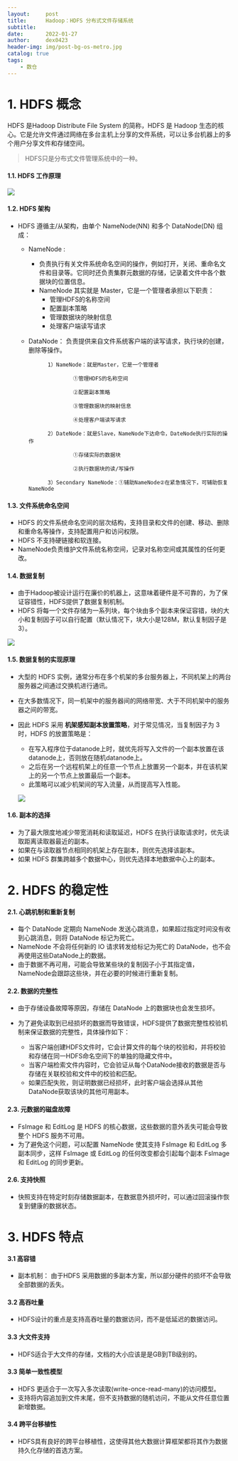 ```yaml
---
layout:     post
title:      Hadoop：HDFS 分布式文件存储系统
subtitle:
date:       2022-01-27
author:     dex0423
header-img: img/post-bg-os-metro.jpg
catalog: true
tags:
    - 数仓
---
```


# 1. HDFS 概念

HDFS 是Hadoop Distribute File System 的简称，HDFS 是 Hadoop 生态的核心。它是允许文件通过网络在多台主机上分享的文件系统，可以让多台机器上的多个用户分享文件和存储空间。
>HDFS只是分布式文件管理系统中的一种。

#### 1.1. HDFS 工作原理

![]({{site.baseurl}}/img-post/hdfs-1.png)

#### 1.2. HDFS 架构

- HDFS 遵循主/从架构，由单个 NameNode(NN) 和多个 DataNode(DN) 组成：

    - NameNode : 
        - 负责执行有关文件系统命名空间的操作，例如打开，关闭、重命名文件和目录等。它同时还负责集群元数据的存储，记录着文件中各个数据块的位置信息。
        - NameNode 其实就是 Master，它是一个管理者承担以下职责：
            - 管理HDFS的名称空间
            - 配置副本策略
            - 管理数据块的映射信息
            - 处理客户端读写请求
    - DataNode：
        负责提供来自文件系统客户端的读写请求，执行块的创建，删除等操作。

                1）NameNode：就是Master，它是一个管理者

                        ①管理HDFS的名称空间

                        ②配置副本策略

                        ③管理数据块的映射信息

                        ④处理客户端读写请求

                2）DateNode：就是Slave，NameNode下达命令，DateNode执行实际的操作

                        ①存储实际的数据块

                        ②执行数据块的读/写操作

                3）Secondary NameNode：①辅助NameNode②在紧急情况下，可辅助恢复NameNode

#### 1.3. 文件系统命名空间

- HDFS 的文件系统命名空间的层次结构，支持目录和文件的创建、移动、删除和重命名等操作，支持配置用户和访问权限。
- HDFS 不支持硬链接和软连接。
- NameNode负责维护文件系统名称空间，记录对名称空间或其属性的任何更改。

#### 1.4. 数据复制

- 由于Hadoop被设计运行在廉价的机器上，这意味着硬件是不可靠的，为了保证容错性，HDFS提供了数据复制机制。
- HDFS 将每一个文件存储为一系列块，每个块由多个副本来保证容错，块的大小和复制因子可以自行配置（默认情况下，块大小是128M，默认复制因子是3）。

![]({{site.baseurl}}/img-post/hdfs-2.png)

#### 1.5.  数据复制的实现原理
- 大型的 HDFS 实例，通常分布在多个机架的多台服务器上，不同机架上的两台服务器之间通过交换机进行通讯。
- 在大多数情况下，同一机架中的服务器间的网络带宽、大于不同机架中的服务器之间的带宽。
- 因此 HDFS 采用 **机架感知副本放置策略**，对于常见情况，当复制因子为 3 时，HDFS 的放置策略是：

    - 在写入程序位于datanode上时，就优先将写入文件的一个副本放置在该datanode上，否则放在随机datanode上。
    - 之后在另一个远程机架上的任意一个节点上放置另一个副本，并在该机架上的另一个节点上放置最后一个副本。
    - 此策略可以减少机架间的写入流量，从而提高写入性能。

    ![]({{site.baseurl}}/img-post/hdfs-3.png)

#### 1.6. 副本的选择

- 为了最大限度地减少带宽消耗和读取延迟，HDFS 在执行读取请求时，优先读取距离读取器最近的副本。
- 如果在与读取器节点相同的机架上存在副本，则优先选择该副本。
- 如果 HDFS 群集跨越多个数据中心，则优先选择本地数据中心上的副本。

# 2. HDFS 的稳定性

#### 2.1. 心跳机制和重新复制

- 每个 DataNode 定期向 NameNode 发送心跳消息，如果超过指定时间没有收到心跳消息，则将 DataNode 标记为死亡。
- NameNode 不会将任何新的 IO 请求转发给标记为死亡的 DataNode，也不会再使用这些DataNode上的数据。
- 由于数据不再可用，可能会导致某些块的复制因子小于其指定值，NameNode会跟踪这些块，并在必要的时候进行重新复制。

#### 2.2. 数据的完整性

- 由于存储设备故障等原因，存储在 DataNode 上的数据块也会发生损坏。
- 为了避免读取到已经损坏的数据而导致错误，HDFS提供了数据完整性校验机制来保证数据的完整性，具体操作如下：

    - 当客户端创建HDFS文件时，它会计算文件的每个块的校验和，并将校验和存储在同一HDFS命名空间下的单独的隐藏文件中。
    - 当客户端检索文件内容时，它会验证从每个DataNode接收的数据是否与存储在关联校验和文件中的校验和匹配。
    - 如果匹配失败，则证明数据已经损坏，此时客户端会选择从其他DataNode获取该块的其他可用副本。

#### 2.3. 元数据的磁盘故障

- FsImage 和 EditLog 是 HDFS 的核心数据，这些数据的意外丢失可能会导致整个 HDFS 服务不可用。
- 为了避免这个问题，可以配置 NameNode 使其支持 FsImage 和 EditLog 多副本同步，这样 FsImage 或 EditLog 的任何改变都会引起每个副本 FsImage 和 EditLog 的同步更新。

#### 2.6. 支持快照
- 快照支持在特定时刻存储数据副本，在数据意外损坏时，可以通过回滚操作恢复到健康的数据状态。

# 3. HDFS 特点

#### 3.1 高容错
 
 - 副本机制：
    由于HDFS 采用数据的多副本方案，所以部分硬件的损坏不会导致全部数据的丢失。

#### 3.2 高吞吐量
- HDFS设计的重点是支持高吞吐量的数据访问，而不是低延迟的数据访问。

#### 3.3 大文件支持
- HDFS适合于大文件的存储，文档的大小应该是是GB到TB级别的。

#### 3.3 简单一致性模型
- HDFS 更适合于一次写入多次读取(write-once-read-many)的访问模型。
- 支持将内容追加到文件末尾，但不支持数据的随机访问，不能从文件任意位置新增数据。

#### 3.4 跨平台移植性
- HDFS具有良好的跨平台移植性，这使得其他大数据计算框架都将其作为数据持久化存储的首选方案。